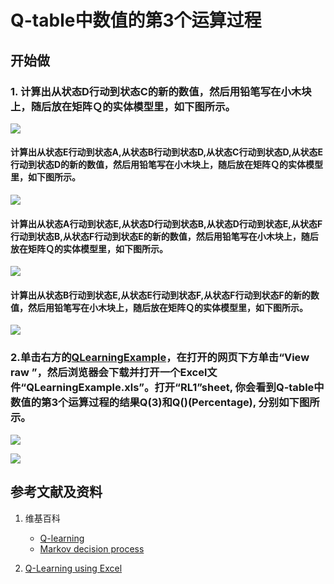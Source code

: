 # Q-table中数值的第3个运算过程

## 开始做

### 1. 计算出从状态D行动到状态C的新的数值，然后用铅笔写在小木块上，随后放在矩阵Ｑ的实体模型里，如下图所示。

![](/images/强化学习/Q-Learning的基本原理/Q-table中数值的第3个运算过程/1a1.jpg)

#### 计算出从状态E行动到状态A,从状态B行动到状态D,从状态C行动到状态D,从状态E行动到状态D的新的数值，然后用铅笔写在小木块上，随后放在矩阵Ｑ的实体模型里，如下图所示。

![](/images/强化学习/Q-Learning的基本原理/Q-table中数值的第3个运算过程/1a2.jpg)

#### 计算出从状态A行动到状态E,从状态D行动到状态B,从状态D行动到状态E,从状态F行动到状态B,从状态F行动到状态E的新的数值，然后用铅笔写在小木块上，随后放在矩阵Ｑ的实体模型里，如下图所示。

![](/images/强化学习/Q-Learning的基本原理/Q-table中数值的第3个运算过程/1a3.jpg)

#### 计算出从状态B行动到状态E,从状态E行动到状态F,从状态F行动到状态F的新的数值，然后用铅笔写在小木块上，随后放在矩阵Ｑ的实体模型里，如下图所示。

![](/images/强化学习/Q-Learning的基本原理/Q-table中数值的第3个运算过程/1a4.jpg)

### 2.单击右方的[QLearningExample](https://github.com/quanbinn/learn-dl-the-experimental-way/blob/master/issues%2Bhistory/excel/QLearningExample.xls)，在打开的网页下方单击“View raw ”，然后浏览器会下载并打开一个Excel文件“QLearningExample.xls”。打开“RL1”sheet, 你会看到Q-table中数值的第3个运算过程的结果Q(3)和Q()(Percentage), 分别如下图所示。

![](/images/强化学习/Q-Learning的基本原理/Q-table中数值的第3个运算过程/Q3-1.png)

![](/images/强化学习/Q-Learning的基本原理/Q-table中数值的第3个运算过程/Q3-2.png)

## 参考文献及资料

1. 维基百科
	- [Q-learning](https://en.wikipedia.org/wiki/Q-learning) 
	- [Markov decision process](https://en.wikipedia.org/wiki/Markov_decision_process) 

1. [Q-Learning using Excel](https://people.revoledu.com/kardi/tutorial/ReinforcementLearning/Q-Learning-Excel.htm)
